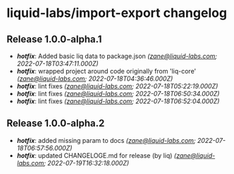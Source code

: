 # liquid-labs/import-export changelog


## Release 1.0.0-alpha.1
* _**hotfix**_: Added basic liq data to package.json _(zane@liquid-labs.com; 2022-07-18T03:47:11.000Z)_
* _**hotfix**_: wrapped project around code originally from 'liq-core' _(zane@liquid-labs.com; 2022-07-18T04:36:46.000Z)_
* _**hotfix**_: lint fixes _(zane@liquid-labs.com; 2022-07-18T05:22:19.000Z)_
* _**hotfix**_: lint fixes _(zane@liquid-labs.com; 2022-07-18T06:50:34.000Z)_
* _**hotfix**_: lint fixes _(zane@liquid-labs.com; 2022-07-18T06:52:04.000Z)_

## Release 1.0.0-alpha.2
* _**hotfix**_: added missing param to docs _(zane@liquid-labs.com; 2022-07-18T06:57:56.000Z)_
* _**hotfix**_: updated CHANGELOGE.md for release (by liq) _(zane@liquid-labs.com; 2022-07-19T16:32:18.000Z)_
